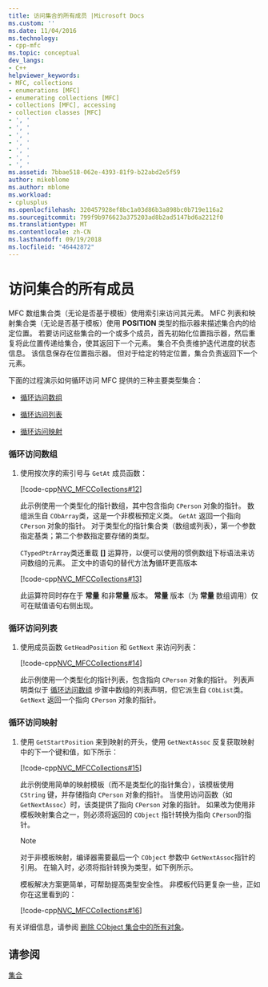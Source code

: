 ```yaml
---
title: 访问集合的所有成员 |Microsoft Docs
ms.custom: ''
ms.date: 11/04/2016
ms.technology:
- cpp-mfc
ms.topic: conceptual
dev_langs:
- C++
helpviewer_keywords:
- MFC, collections
- enumerations [MFC]
- enumerating collections [MFC]
- collections [MFC], accessing
- collection classes [MFC]
- ', '
- ', '
- ', '
- ', '
- ', '
- ', '
- ', '
ms.assetid: 7bbae518-062e-4393-81f9-b22abd2e5f59
author: mikeblome
ms.author: mblome
ms.workload:
- cplusplus
ms.openlocfilehash: 320457928ef8bc1a03d86b3a898bc0b719e116a2
ms.sourcegitcommit: 799f9b976623a375203ad8b2ad5147bd6a2212f0
ms.translationtype: MT
ms.contentlocale: zh-CN
ms.lasthandoff: 09/19/2018
ms.locfileid: "46442872"
---
```

# <a name="accessing-all-members-of-a-collection"></a>访问集合的所有成员

MFC 数组集合类（无论是否基于模板）使用索引来访问其元素。 MFC 列表和映射集合类（无论是否基于模板）使用 **POSITION** 类型的指示器来描述集合内的给定位置。 若要访问这些集合的一个或多个成员，首先初始化位置指示器，然后重复将此位置传递给集合，使其返回下一个元素。 集合不负责维护迭代进度的状态信息。 该信息保存在位置指示器。 但对于给定的特定位置，集合负责返回下一个元素。

下面的过程演示如何循环访问 MFC 提供的三种主要类型集合：

- [循环访问数组](#_core_to_iterate_an_array)

- [循环访问列表](#_core_to_iterate_a_list)

- [循环访问映射](#_core_to_iterate_a_map)

### <a name="_core_to_iterate_an_array"></a> 循环访问数组

1. 使用按次序的索引号与 `GetAt` 成员函数：

     [!code-cpp[NVC_MFCCollections#12](../mfc/codesnippet/cpp/accessing-all-members-of-a-collection_1.cpp)]

     此示例使用一个类型化的指针数组，其中包含指向 `CPerson` 对象的指针。 数组派生自 `CObArray`类，这是一个非模板预定义类。 `GetAt` 返回一个指向 `CPerson` 对象的指针。 对于类型化的指针集合类（数组或列表），第一个参数指定基类；第二个参数指定要存储的类型。

     `CTypedPtrArray`类还重载 **[]** 运算符，以便可以使用的惯例数组下标语法来访问数组的元素。 正文中的语句的替代方法**为**循环更高版本

     [!code-cpp[NVC_MFCCollections#13](../mfc/codesnippet/cpp/accessing-all-members-of-a-collection_2.cpp)]

     此运算符同时存在于 **常量** 和非**常量** 版本。 **常量** 版本（为 **常量** 数组调用）仅可在赋值语句右侧出现。

### <a name="_core_to_iterate_a_list"></a> 循环访问列表

1. 使用成员函数 `GetHeadPosition` 和 `GetNext` 来访问列表：

     [!code-cpp[NVC_MFCCollections#14](../mfc/codesnippet/cpp/accessing-all-members-of-a-collection_3.cpp)]

     此示例使用一个类型化的指针列表，包含指向 `CPerson` 对象的指针。 列表声明类似于 [循环访问数组](#_core_to_iterate_an_array) 步骤中数组的列表声明，但它派生自 `CObList`类。 `GetNext` 返回一个指向 `CPerson` 对象的指针。

### <a name="_core_to_iterate_a_map"></a> 循环访问映射

1. 使用 `GetStartPosition` 来到映射的开头，使用 `GetNextAssoc` 反复获取映射中的下一个键和值，如下所示：

     [!code-cpp[NVC_MFCCollections#15](../mfc/codesnippet/cpp/accessing-all-members-of-a-collection_4.cpp)]

     此示例使用简单的映射模板（而不是类型化的指针集合），该模板使用 `CString` 键，并存储指向 `CPerson` 对象的指针。 当使用访问函数（如 `GetNextAssoc`）时，该类提供了指向 `CPerson` 对象的指针。 如果改为使用非模板映射集合之一，则必须将返回的 `CObject` 指针转换为指向 `CPerson`的指针。

    > [!NOTE]
    >  对于非模板映射，编译器需要最后一个 `CObject` 参数中 `GetNextAssoc`指针的引用。 在输入时，必须将指针转换为类型，如下例所示。

     模板解决方案更简单，可帮助提高类型安全性。 非模板代码更复杂一些，正如你在这里看到的：

     [!code-cpp[NVC_MFCCollections#16](../mfc/codesnippet/cpp/accessing-all-members-of-a-collection_5.cpp)]

有关详细信息，请参阅 [删除 CObject 集合中的所有对象](../mfc/deleting-all-objects-in-a-cobject-collection.md)。

## <a name="see-also"></a>请参阅

[集合](../mfc/collections.md)

